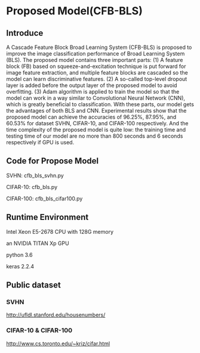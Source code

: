 # Proposed Model(CFB-BLS)

## Introduce
A Cascade Feature Block Broad Learning System (CFB-BLS) is proposed to improve the image classification performance of Broad Learning System (BLS). The proposed model contains three important parts: (1) A feature block (FB) based on squeeze-and-excitation technique is put forward for image feature extraction, and multiple feature blocks are cascaded so the model can learn discriminative features. (2) A so-called top-level dropout layer is added before the output layer of the proposed model to avoid overfitting. (3) Adam algorithm is applied to train the model so that the model can work in a way similar to Convolutional Neural Network (CNN), which is greatly beneficial to classification. With these parts, our model gets the advantages of both BLS and CNN. Experimental results show that the proposed model can achieve the accuracies of 96.25%, 87.95%, and 60.53% for dataset SVHN, CIFAR-10, and CIFAR-100 respectively. And the time complexity of the proposed model is quite low: the training time and testing time of our model are no more than 800 seconds and 6 seconds respectively if GPU is used. 

## Code for Propose Model

SVHN: cfb_bls_svhn.py

CIFAR-10: cfb_bls.py

CIFAR-100: cfb_bls_cifar100.py

## Runtime Environment 
Intel Xeon E5-2678 CPU with 128G memory

an NVIDIA TITAN Xp GPU

python 3.6

keras 2.2.4

## Public dataset

### SVHN

http://ufldl.stanford.edu/housenumbers/

### CIFAR-10 & CIFAR-100

http://www.cs.toronto.edu/~kriz/cifar.html
